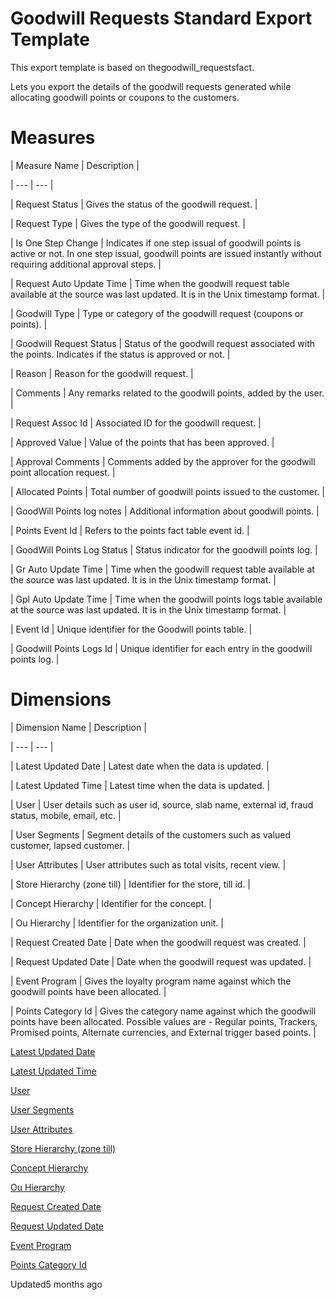 # Goodwill Requests Standard Export Template

This export template is based on thegoodwill_requestsfact.

Lets you export the details of the goodwill requests generated while allocating goodwill points or coupons to the customers.

# Measures

| Measure Name | Description |

| --- | --- |

| Request Status | Gives the status of the goodwill request. |

| Request Type | Gives the type of the goodwill request. |

| Is One Step Change | Indicates if one step issual of goodwill points is active or not. In one step issual, goodwill points are issued instantly without requiring additional approval steps. |

| Request Auto Update Time | Time when the goodwill request table available at the source was last updated. It is in the Unix timestamp format. |

| Goodwill Type | Type or category of the goodwill request (coupons or points). |

| Goodwill Request Status | Status of the goodwill request associated with the points. Indicates if the status is approved or not. |

| Reason | Reason for the goodwill request. |

| Comments | Any remarks related to the goodwill points, added by the user. |

| Request Assoc Id | Associated ID for the goodwill request. |

| Approved Value | Value of the points that has been approved. |

| Approval Comments | Comments added by the approver for the goodwill point allocation request. |

| Allocated Points | Total number of goodwill points issued to the customer. |

| GoodWill Points log notes | Additional information about goodwill points. |

| Points Event Id | Refers to the points fact table event id. |

| GoodWill Points Log Status | Status indicator for the goodwill points log. |

| Gr Auto Update Time | Time when the goodwill request table available at the source was last updated. It is in the Unix timestamp format. |

| Gpl Auto Update Time | Time when the goodwill points logs table available at the source was last updated. It is in the Unix timestamp format. |

| Event Id | Unique identifier for the Goodwill points table. |

| Goodwill Points Logs Id | Unique identifier for each entry in the goodwill points log. |



# Dimensions

| Dimension Name | Description |

| --- | --- |

| Latest Updated Date | Latest date when the data is updated. |

| Latest Updated Time | Latest time when the data is updated. |

| User | User details such as user id, source, slab name, external id, fraud status, mobile, email, etc. |

| User Segments | Segment details of the customers such as valued customer, lapsed customer. |

| User Attributes | User attributes such as total visits, recent view. |

| Store Hierarchy (zone till) | Identifier for the store, till id. |

| Concept Hierarchy | Identifier for the concept. |

| Ou Hierarchy | Identifier for the organization unit. |

| Request Created Date | Date when the goodwill request was created. |

| Request Updated Date | Date when the goodwill request was updated. |

| Event Program | Gives the loyalty program name against which the goodwill points have been allocated. |

| Points Category Id | Gives the category name against which the goodwill points have been allocated. Possible values are - Regular points, Trackers, Promised points, Alternate currencies, and External trigger based points. |



[Latest Updated Date](/docs/dimension-tables#date)

[Latest Updated Time](/docs/dimension-tables#time)

[User](/docs/dimension-tables#users-users)

[User Segments](/docs/dimension-tables#users-users)

[User Attributes](/docs/dimension-tables#users-users)

[Store Hierarchy (zone till)](/docs/dimension-tables#zone-till)

[Concept Hierarchy](/docs/dimension-tables#zone-till)

[Ou Hierarchy](/docs/dimension-tables#zone-till)

[Request Created Date](/docs/dimension-tables#date)

[Request Updated Date](/docs/dimension-tables#date)

[Event Program](/docs/dimension-tables#program)

[Points Category Id](/docs/dimension-tables#points-category)

Updated5 months ago